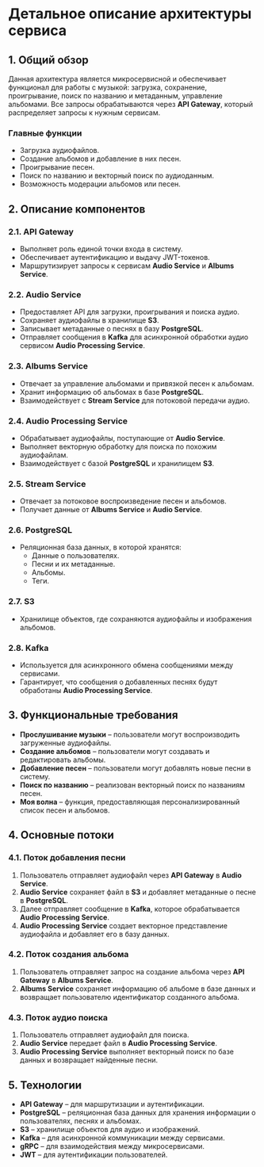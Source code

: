 # **Детальное описание архитектуры сервиса**

## **1. Общий обзор**

Данная архитектура является микросервисной и обеспечивает функционал для работы с музыкой: загрузка, сохранение, проигрывание, поиск по названию и метаданным, управление альбомами. Все запросы обрабатываются через **API Gateway**, который распределяет запросы к нужным сервисам.

### **Главные функции**

- Загрузка аудиофайлов.
- Создание альбомов и добавление в них песен.
- Проигрывание песен.
- Поиск по названию и векторный поиск по аудиоданным.
- Возможность модерации альбомов или песен.

## **2. Описание компонентов**

### **2.1. API Gateway**
- Выполняет роль единой точки входа в систему.
- Обеспечивает аутентификацию и выдачу JWT-токенов.
- Маршрутизирует запросы к сервисам **Audio Service** и **Albums Service**.

### **2.2. Audio Service**
- Предоставляет API для загрузки, проигрывания и поиска аудио.
- Сохраняет аудиофайлы в хранилище **S3**.
- Записывает метаданные о песнях в базу **PostgreSQL**.
- Отправляет сообщения в **Kafka** для асинхронной обработки аудио сервисом **Audio Processing Service**.

### **2.3. Albums Service**
- Отвечает за управление альбомами и привязкой песен к альбомам.
- Хранит информацию об альбомах в базе **PostgreSQL**.
- Взаимодействует с **Stream Service** для потоковой передачи аудио.

### **2.4. Audio Processing Service**
- Обрабатывает аудиофайлы, поступающие от **Audio Service**.
- Выполняет векторную обработку для поиска по похожим аудиофайлам.
- Взаимодействует с базой **PostgreSQL** и хранилищем **S3**.

### **2.5. Stream Service**
- Отвечает за потоковое воспроизведение песен и альбомов.
- Получает данные от **Albums Service** и **Audio Service**.

### **2.6. PostgreSQL**
- Реляционная база данных, в которой хранятся:
  - Данные о пользователях.
  - Песни и их метаданные.
  - Альбомы.
  - Теги.

### **2.7. S3**
- Хранилище объектов, где сохраняются аудиофайлы и изображения альбомов.

### **2.8. Kafka**
- Используется для асинхронного обмена сообщениями между сервисами.
- Гарантирует, что сообщения о добавленных песнях будут обработаны **Audio Processing Service**.

## **3. Функциональные требования**
- **Прослушивание музыки** – пользователи могут воспроизводить загруженные аудиофайлы.
- **Создание альбомов** – пользователи могут создавать и редактировать альбомы.
- **Добавление песен** – пользователи могут добавлять новые песни в систему.
- **Поиск по названию** – реализован векторный поиск по названиям песен.
- **Моя волна** – функция, предоставляющая персонализированный список песен и альбомов.

## **4. Основные потоки**

### **4.1. Поток добавления песни**
1. Пользователь отправляет аудиофайл через **API Gateway** в **Audio Service**.
2. **Audio Service** сохраняет файл в **S3** и добавляет метаданные о песне в **PostgreSQL**.
3. Далее отправляет сообщение в **Kafka**, которое обрабатывается **Audio Processing Service**.
4. **Audio Processing Service** создает векторное представление аудиофайла и добавляет его в базу данных.

### **4.2. Поток создания альбома**
1. Пользователь отправляет запрос на создание альбома через **API Gateway** в **Albums Service**.
2. **Albums Service** сохраняет информацию об альбоме в базе данных и возвращает пользователю идентификатор созданного альбома.

### **4.3. Поток аудио поиска**
1. Пользователь отправляет аудиофайл для поиска.
2. **Audio Service** передает файл в **Audio Processing Service**.
3. **Audio Processing Service** выполняет векторный поиск по базе данных и возвращает найденные песни.

## **5. Технологии**
- **API Gateway** – для маршрутизации и аутентификации.
- **PostgreSQL** – реляционная база данных для хранения информации о пользователях, песнях и альбомах.
- **S3** – хранилище объектов для аудио и изображений.
- **Kafka** – для асинхронной коммуникации между сервисами.
- **gRPC** – для взаимодействия между микросервисами.
- **JWT** – для аутентификации пользователей.